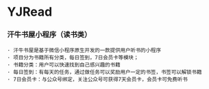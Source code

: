# YJRead
### 汗牛书屋小程序（读书类）
```
· 汗牛书屋是基于微信小程序原生开发的一款提供用户听书的小程序
· 项目分为书籍所有分类，每日签到，7日会员卡等模块；
· 书籍分类：用户可以快速找到自己感兴趣的书籍
· 每日签到：有每天的任务，通过做任务可以奖励用户一定的书签，书签可以解锁书籍
· 7日会员卡：与公众号绑定，关注公众号可获得7天会员卡，会员卡可免费听书
```
